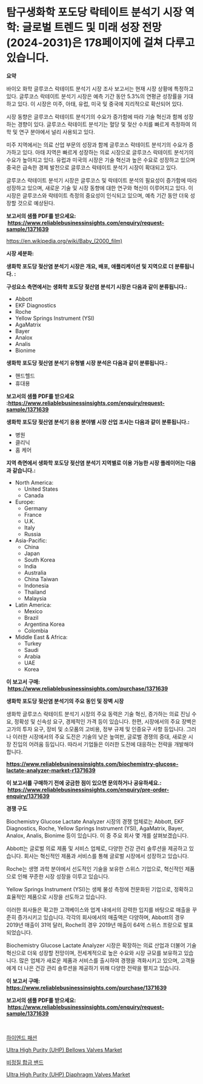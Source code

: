 <p><h1>탐구생화학 포도당 락테이트 분석기 시장 역학: 글로벌 트렌드 및 미래 성장 전망 (2024-2031)은 178페이지에 걸쳐 다루고 있습니다.</h1></p><p><strong>요약</strong></p>
<p><p>바이오 화학 글루코스 락테이트 분석기 시장 조사 보고서는 현재 시장 상황에 특정하고 있다. 글루코스 락테이트 분석기 시장은 예측 기간 동안 5.3%의 연평균 성장률을 기대하고 있다. 이 시장은 미주, 아태, 유럽, 미국 및 중국에 지리적으로 확산되어 있다.</p><p>시장 동향은 글루코스 락테이트 분석기의 수요가 증가함에 따라 기술 혁신과 함께 성장하는 경향이 있다. 글루코스 락테이트 분석기는 혈당 및 젖산 수치를 빠르게 측정하여 의학 및 연구 분야에서 널리 사용되고 있다.</p><p>미주 지역에서는 의료 산업 부문의 성장과 함께 글루코스 락테이트 분석기의 수요가 증가하고 있다. 아태 지역은 빠르게 성장하는 의료 시장으로 글루코스 락테이트 분석기의 수요가 높아지고 있다. 유럽과 미국의 시장은 기술 혁신과 높은 수요로 성장하고 있으며 중국은 급속한 경제 발전으로 글루코스 락테이트 분석기 시장이 확대되고 있다.</p><p>글루코스 락테이트 분석기 시장은 글루코스 및 락테이트 분석의 필요성이 증가함에 따라 성장하고 있으며, 새로운 기술 및 시장 동향에 대한 연구와 혁신이 이루어지고 있다. 이 시장은 글루코스와 락테이트 측정의 중요성이 인식되고 있으며, 예측 기간 동안 더욱 성장할 것으로 예상된다.</p></p>
<p><strong>보고서의 샘플 PDF를 받으세요: &nbsp;<a href="https://www.reliablebusinessinsights.com/enquiry/request-sample/1371639">https://www.reliablebusinessinsights.com/enquiry/request-sample/1371639</a></strong></p>
<p><a href="https://en.wikipedia.org/wiki/Baby_(2000_film)">https://en.wikipedia.org/wiki/Baby_(2000_film)</a></p>
<p><strong>시장 세분화:</strong></p>
<p><strong> 생화학 포도당 젖산염 분석기 시장은 개요, 배포, 애플리케이션 및 지역으로 더 분류됩니다. :</strong></p>
<p><strong>구성요소 측면에서는 생화학 포도당 젖산염 분석기 시장은 다음과 같이 분류됩니다.:</strong></p>
<p><ul><li>Abbott</li><li>EKF Diagnostics</li><li>Roche</li><li>Yellow Springs Instrument (YSI)</li><li>AgaMatrix</li><li>Bayer</li><li>Analox</li><li>Analis</li><li>Bionime</li></ul></p>
<p><strong> 생화학 포도당 젖산염 분석기 유형별 시장 분석은 다음과 같이 분류됩니다.:</strong></p>
<p><ul><li>핸드헬드</li><li>휴대용</li></ul></p>
<p><strong>보고서의 샘플 PDF를 받으세요 :<a href="https://www.reliablebusinessinsights.com/enquiry/request-sample/1371639">https://www.reliablebusinessinsights.com/enquiry/request-sample/1371639</a></strong></p>
<p><strong> 생화학 포도당 젖산염 분석기 응용 분야별 시장 산업 조사는 다음과 같이 분류됩니다.:</strong></p>
<p><ul><li>병원</li><li>클리닉</li><li>홈 케어</li></ul></p>
<p><strong>지역 측면에서 생화학 포도당 젖산염 분석기 지역별로 이용 가능한 시장 플레이어는 다음과 같습니다.:</strong></p>
<p><ul>
    <li>
        North America:
        <ul>
            <li>United States</li>
            <li>Canada</li>
        </ul>
    </li>
    <li>
        Europe:
        <ul>
            <li>Germany</li>
            <li>France</li>
            <li>U.K.</li>
            <li>Italy</li>
            <li>Russia</li>
        </ul>
    </li>
    <li>
        Asia-Pacific:
        <ul>
            <li>China</li>
            <li>Japan</li>
            <li>South Korea</li>
            <li>India</li>
            <li>Australia</li>
            <li>China Taiwan</li>
            <li>Indonesia</li>
            <li>Thailand</li>
            <li>Malaysia</li>
        </ul>
    </li>
    <li>
        Latin America:
        <ul>
            <li>Mexico</li>
            <li>Brazil</li>
            <li>Argentina Korea</li>
            <li>Colombia</li>
        </ul>
    </li>
    <li>
        Middle East & Africa:
        <ul>
            <li>Turkey</li>
            <li>Saudi</li>
            <li>Arabia</li>
            <li>UAE</li>
            <li>Korea</li>
        </ul>
    </li>
    </ul></p>
<p><strong>이 보고서 구매: &nbsp;<a href="https://www.reliablebusinessinsights.com/purchase/1371639">https://www.reliablebusinessinsights.com/purchase/1371639</a></strong></p>
<p><strong>생화학 포도당 젖산염 분석기의 주요 동인 및 장벽 시장</strong></p>
<p><p>생화학 글루코스 락테이트 분석기 시장의 주요 동력은 기술 혁신, 증가하는 의료 진닝 수요, 정확성 및 신속성 요구, 경제적인 가격 등이 있습니다. 한편, 시장에서의 주요 장벽은 고가의 투자 요구, 장비 및 소모품의 고비용, 정부 규제 및 인증요구 사항 등입니다. 그러나 이러한 시장에서의 주요 도전은 기술의 낮은 높여판, 글로벌 경쟁의 증대, 새로운 시장 진입의 어려움 등입니다. 따라서 기업들은 이러한 도전에 대응하는 전략을 개발해야 합니다.</p></p>
<p><strong><a href="https://www.reliablebusinessinsights.com/biochemistry-glucose-lactate-analyzer-market-r1371639">https://www.reliablebusinessinsights.com/biochemistry-glucose-lactate-analyzer-market-r1371639</a></strong></p>
<p><strong>이 보고서를 구매하기 전에 궁금한 점이 있으면 문의하거나 공유하세요.: &nbsp;<a href="https://www.reliablebusinessinsights.com/enquiry/pre-order-enquiry/1371639">https://www.reliablebusinessinsights.com/enquiry/pre-order-enquiry/1371639</a></strong></p>
<p><strong>경쟁 구도</strong></p>
<p><p>Biochemistry Glucose Lactate Analyzer 시장의 경쟁 업체로는 Abbott, EKF Diagnostics, Roche, Yellow Springs Instrument (YSI), AgaMatrix, Bayer, Analox, Analis, Bionime 등이 있습니다. 이 중 주요 회사 몇 개를 살펴보겠습니다.</p><p>Abbott는 글로벌 의료 제품 및 서비스 업체로, 다양한 건강 관리 솔루션을 제공하고 있습니다. 회사는 혁신적인 제품과 서비스를 통해 글로벌 시장에서 성장하고 있습니다.</p><p>Roche는 생명 과학 분야에서 선도적인 기술을 보유한 스위스 기업으로, 혁신적인 제품으로 인해 꾸준한 시장 성장을 이루고 있습니다.</p><p>Yellow Springs Instrument (YSI)는 생체 물성 측정에 전문화된 기업으로, 정확하고 효율적인 제품으로 시장을 선도하고 있습니다.</p><p>이러한 회사들은 확고한 고객베이스와 업계 내에서의 강력한 입지를 바탕으로 매출을 꾸준히 증가시키고 있습니다. 각각의 회사에서의 매출액은 다양하며, Abbott의 경우 2019년 매출이 31억 달러, Roche의 경우 2019년 매출이 64억 스위스 프랑으로 발표되었습니다.</p><p>Biochemistry Glucose Lactate Analyzer 시장은 확장하는 의료 산업과 더불어 기술 혁신으로 더욱 성장할 전망이며, 전세계적으로 높은 수요와 시장 규모를 보유하고 있습니다. 많은 업체가 새로운 제품과 서비스를 출시하여 경쟁을 격화시키고 있으며, 고객들에게 더 나은 건강 관리 솔루션을 제공하기 위해 다양한 전략을 펼치고 있습니다.</p></p>
<p><strong>이 보고서 구매: &nbsp; <a href="https://www.reliablebusinessinsights.com/purchase/1371639">https://www.reliablebusinessinsights.com/purchase/1371639</a></strong></p>
<p><strong>보고서의 샘플 PDF를 받으세요: &nbsp;<a href="https://www.reliablebusinessinsights.com/enquiry/request-sample/1371639">https://www.reliablebusinessinsights.com/enquiry/request-sample/1371639</a></strong><strong></strong></p>
<p>&nbsp;</p>
<p><p><a href="https://github.com/shampaakter36/Market-Research-Report-List-1/blob/main/5207043137180.md">하이엔드 패션</a></p><p><a href="https://issuu.com/reportprime-2/docs/ultra-high-purity-uhp-bellows-valves-market-size-2">Ultra High Purity (UHP) Bellows Valves Market</a></p><p><a href="https://github.com/LuckeyCorbin/Market-Research-Report-List-1/blob/main/1677438137181.md">비정질 합금 밴드</a></p><p><a href="https://issuu.com/reportprime-2/docs/ultra-high-purity-uhp-diaphragm-valves-market-size">Ultra High Purity (UHP) Diaphragm Valves Market</a></p></p>